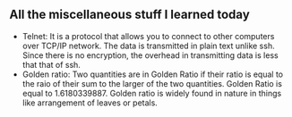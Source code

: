 ## All the miscellaneous stuff I learned today

* Telnet: It is a protocol that allows you to connect to other computers over TCP/IP network. The data is transmitted in plain text unlike ssh. Since there is no encryption, the overhead in transmitting data is less that that of ssh.
* Golden ratio: Two quantities are in Golden Ratio if their ratio is equal to the raio of their sum to the larger of the two quantities. Golden Ratio is equal to 1.6180339887. Golden ratio is widely found in nature in things like arrangement of leaves or petals.
